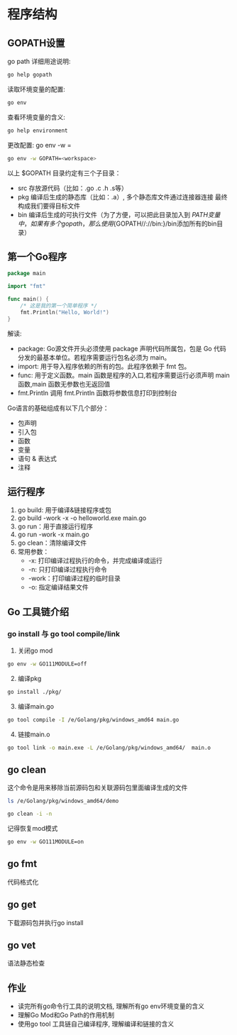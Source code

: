 # 程序结构

## GOPATH设置

go path 详细用途说明: 

```sh
go help gopath
```

读取环境变量的配置:

```sh go env <NAME>
go env 
```

查看环境变量的含义:
```sh
go help environment
```

更改配置: go env -w <NAME>=<VALUE>

```sh
go env -w GOPATH=<workspace>
```

以上 $GOPATH 目录约定有三个子目录：
+ src 存放源代码（比如：.go .c .h .s等）
+ pkg 编译后生成的静态库（比如：.a）, 多个静态库文件通过连接器连接 最终构成我们要得目标文件
+ bin 编译后生成的可执行文件（为了方便，可以把此目录加入到 $PATH 变量中，如果有多个gopath，那么使用${GOPATH//://bin:}/bin添加所有的bin目录）

## 第一个Go程序

```go
package main

import "fmt"

func main() {
    /* 这是我的第一个简单程序 */
    fmt.Println("Hello, World!")
}
```

解读:
+ package: Go源文件开头必须使用 package 声明代码所属包，包是 Go 代码分发的最基本单位。若程序需要运行包名必须为 main。
+ import: 用于导入程序依赖的所有的包。此程序依赖于 fmt 包。
+ func: 用于定义函数。main 函数是程序的入口,若程序需要运行必须声明 main 函数,main
函数无参数也无返回值
+ fmt.Println 调用 fmt.Println 函数将参数信息打印到控制台

Go语言的基础组成有以下几个部分：
 + 包声明
 + 引入包
 + 函数
 + 变量
 + 语句 & 表达式
 + 注释

## 运行程序
1. go build: 用于编译&链接程序或包
2. go build -work -x -o helloworld.exe main.go
3. go run：用于直接运行程序
4. go run -work -x main.go
5. go clean：清除编译文件
6. 常用参数：
    + -x: 打印编译过程执行的命令，并完成编译或运行
    + -n: 只打印编译过程执行命令
    + -work：打印编译过程的临时目录
    + -o: 指定编译结果文件


## Go 工具链介绍

### go install 与 go tool compile/link

1. 关闭go mod

```sh
go env -w GO111MODULE=off
```

2. 编译pkg

```sh
go install ./pkg/
```

3. 编译main.go

```sh
go tool compile -I /e/Golang/pkg/windows_amd64 main.go
```

4. 链接main.o

```sh
go tool link -o main.exe -L /e/Golang/pkg/windows_amd64/  main.o
```

## go clean

这个命令是用来移除当前源码包和关联源码包里面编译生成的文件

```sh
ls /e/Golang/pkg/windows_amd64/demo
```

```sh
go clean -i -n
```

记得恢复mod模式
```sh
go env -w GO111MODULE=on
```

## go fmt

代码格式化


## go get

下载源码包并执行go install

## go vet

语法静态检查

## 作业

+ 读完所有go命令行工具的说明文档, 理解所有go env环境变量的含义
+ 理解Go Mod和Go Path的作用机制
+ 使用go tool 工具链自己编译程序, 理解编译和链接的含义